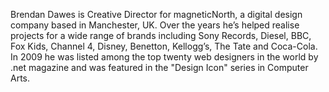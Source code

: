 Brendan Dawes is Creative Director for magneticNorth, a digital design company
based in Manchester, UK. Over the years he’s helped realise projects for a wide
range of brands including Sony Records, Diesel, BBC, Fox Kids, Channel 4,
Disney, Benetton, Kellogg’s, The Tate and Coca-Cola. In 2009 he was listed
among the top twenty web designers in the world by .net magazine and was
featured in the "Design Icon" series in Computer Arts.
